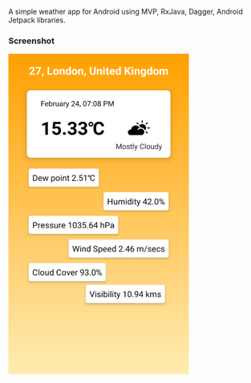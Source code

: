 A simple weather app for Android using MVP, RxJava, Dagger, Android Jetpack libraries.

### Screenshot
<img src="screenshot.png"  width="360" height="640">
